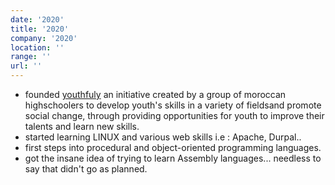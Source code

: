 ```yaml
---
date: '2020'
title: '2020'
company: '2020'
location: ''
range: ''
url: ''
---
```


- founded <span style="color: #64ffda">  [youthfuly](http://aminemahd13.github.io/web/)</span> an initiative created by a group of moroccan highschoolers to develop youth's skills in a variety of fieldsand promote social change, through providing opportunities for youth to improve their talents and learn new skills.
- started learning LINUX and various web skills i.e : Apache, Durpal..
- first steps into procedural and object-oriented programming languages.
- got the insane idea of trying to learn Assembly languages... needless to say that didn't go as planned.
